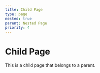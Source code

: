 ```yaml
---
title: Child Page
type: page
nested: true
parent: Nested Page
priority: 4
---
```


Child Page
==========

This is a child page that belongs to a parent.

